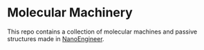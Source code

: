 # Molecular Machinery

This repo contains a collection of molecular machines and passive structures made in [NanoEngineer](github.com/kanzure/nanoengineer).
